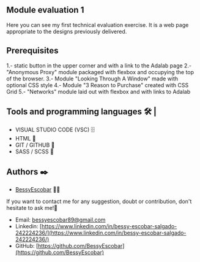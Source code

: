 ## Module evaluation 1

Here you can see my first technical evaluation exercise. It is a web page appropriate to the designs previously delivered.

## Prerequisites

1.- static button in the upper corner and with a link to the Adalab page
2.- "Anonymous Proxy" module packaged with flexbox and occupying the top of the browser.
3.- Module "Looking Through A Window" made with optional CSS style
4.- Module "3 Reason to Purchase" created with CSS Grid
5.- "Networks" module laid out with flexbox and with links to Adalab

## Tools and programming languages 🛠 |

- VISUAL STUDIO CODE (VSC) 🗄️
- HTML 📌
- GIT / GITHUB 📂
- SASS / SCSS 🔗

## Authors ✒️

- [BessyEscobar](https://github.com/BessyEscobar) 👩‍💻

If you want to contact me for any suggestion, doubt or contribution, don't hesitate to ask me!💬

- Email: [bessyescobar89@gmail.com](bessyescobar89@gamil.com)
- Linkedin: [https://www.linkedin.com/in/bessy-escobar-salgado-242224236/](https://www.linkedin.com/in/bessy-escobar-salgado-242224236/)
- GitHub: [https://github.com/BessyEscobar](https://github.com/BessyEscobar)
